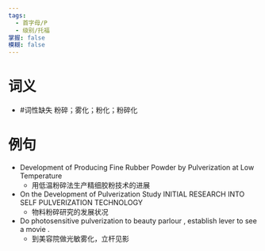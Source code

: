 ```yaml
---
tags:
  - 首字母/P
  - 级别/托福
掌握: false
模糊: false
---
```

# 词义
- #词性缺失 粉碎；雾化；粉化；粉碎化
# 例句
- Development of Producing Fine Rubber Powder by Pulverization at Low Temperature
	- 用低温粉碎法生产精细胶粉技术的进展
- On the Development of Pulverization Study INITIAL RESEARCH INTO SELF PULVERIZATION TECHNOLOGY
	- 物料粉碎研究的发展状况
- Do photosensitive pulverization to beauty parlour , establish lever to see a movie .
	- 到美容院做光敏雾化，立杆见影
